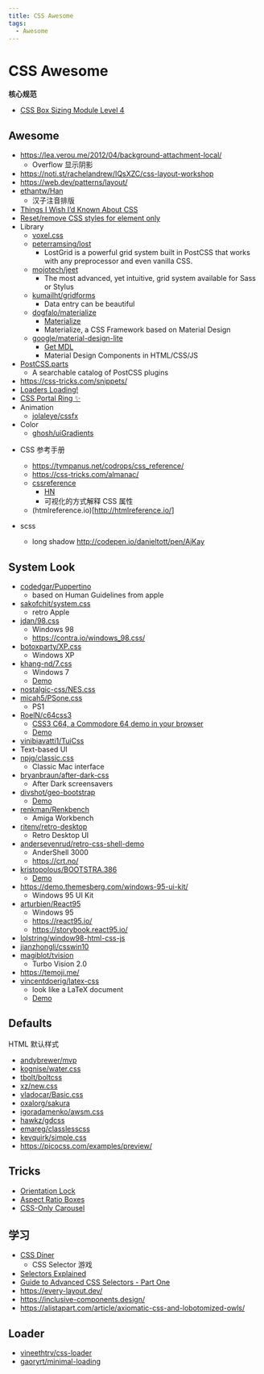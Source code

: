 ```yaml
---
title: CSS Awesome
tags:
  - Awesome
---
```


# CSS Awesome

**核心规范**

- [CSS Box Sizing Module Level 4](https://drafts.csswg.org/css-sizing-4)

## Awesome

- https://lea.verou.me/2012/04/background-attachment-local/
  - Overflow 显示阴影
- https://noti.st/rachelandrew/IQsXZC/css-layout-workshop
- https://web.dev/patterns/layout/
- [ethantw/Han](https://github.com/ethantw/Han)
  - 汉子注音排版
- [Things I Wish I’d Known About CSS ](https://news.ycombinator.com/item?id=23868355)
- [Reset/remove CSS styles for element only](https://stackoverflow.com/q/15901030/1870054)
- Library
  - [voxel.css](http://www.voxelcss.com/)
  - [peterramsing/lost](https://github.com/peterramsing/lost)
    - LostGrid is a powerful grid system built in PostCSS that works with any preprocessor and even vanilla CSS.
  - [mojotech/jeet](https://github.com/mojotech/jeet)
    - The most advanced, yet intuitive, grid system available for Sass or Stylus
  - [kumailht/gridforms](https://github.com/kumailht/gridforms)
    - Data entry can be beautiful
  - [dogfalo/materialize](https://github.com/dogfalo/materialize)
    - [Materialize](https://materializecss.com)
    - Materialize, a CSS Framework based on Material Design
  - [google/material-design-lite](https://github.com/google/material-design-lite)
    - [Get MDL](https://getmdl.io/)
    - Material Design Components in HTML/CSS/JS
- [PostCSS.parts](https://www.postcss.parts/)
  - A searchable catalog of PostCSS plugins
- https://css-tricks.com/snippets/
- [Loaders Loading!](https://codepen.io/collection/jifIK)
- [CSS Portal Ring ✨](https://codepen.io/jh3y/pen/eYMPmJW)
- Animation
  - [jolaleye/cssfx](https://github.com/jolaleye/cssfx)
- Color
  - [ghosh/uiGradients](https://github.com/ghosh/uiGradients)

* CSS 参考手册

  - https://tympanus.net/codrops/css_reference/
  - https://css-tricks.com/almanac/
  - [cssreference](http://cssreference.io/)
    - [HN](https://news.ycombinator.com/item?id=13031492)
    - 可视化的方式解释 CSS 属性
  - (htmlreference.io)[http://htmlreference.io/]

* scss
  - long shadow http://codepen.io/danieltott/pen/AjKay



## System Look

- [codedgar/Puppertino](https://github.com/codedgar/Puppertino)
  - based on Human Guidelines from apple
- [sakofchit/system.css](https://github.com/sakofchit/system.css)
  - retro Apple
- [jdan/98.css](https://github.com/jdan/98.css)
  - Windows 98
  - https://contra.io/windows_98.css/
- [botoxparty/XP.css](https://github.com/botoxparty/XP.css)
  - Windows XP
- [khang-nd/7.css](https://github.com/khang-nd/7.css)
  - Windows 7
  - [Demo](https://khang-nd.github.io/7.css)
- [nostalgic-css/NES.css](https://github.com/nostalgic-css/NES.css)
- [micah5/PSone.css](https://github.com/micah5/PSone.css)
  - PS1
- [RoelN/c64css3](https://github.com/RoelN/c64css3)
  - [CSS3 C64, a Commodore 64 demo in your browser](https://pixelambacht.nl/2013/css3-c64/)
  - [Demo](https://pixelambacht.nl/demo/css3-c64/)
- [vinibiavatti1/TuiCss](https://github.com/vinibiavatti1/TuiCss)
- Text-based UI
- [npjg/classic.css](https://github.com/npjg/classic.css)
  - Classic Mac interface
- [bryanbraun/after-dark-css](https://github.com/bryanbraun/after-dark-css)
  - After Dark screensavers
- [divshot/geo-bootstrap](https://github.com/divshot/geo-bootstrap)
  - [Demo](https://code.divshot.com/geo-bootstrap/)
- [renkman/Renkbench](https://github.com/renkman/Renkbench)
  - Amiga Workbench
- [ritenv/retro-desktop](https://github.com/ritenv/retro-desktop)
  - Retro Desktop UI
- [andersevenrud/retro-css-shell-demo](https://github.com/andersevenrud/retro-css-shell-demo)
  - AnderShell 3000
  - https://crt.no/
- [kristopolous/BOOTSTRA.386](https://github.com/kristopolous/BOOTSTRA.386)
  - [Demo](https://kristopolous.github.io/BOOTSTRA.386/)
- https://demo.themesberg.com/windows-95-ui-kit/
  - Windows 95 UI Kit
- [arturbien/React95](https://github.com/arturbien/React95)
  - Windows 95
  - https://react95.io/
  - https://storybook.react95.io/
- [lolstring/window98-html-css-js](https://github.com/lolstring/window98-html-css-js)
- [jianzhongli/csswin10](https://github.com/jianzhongli/csswin10)
- [magiblot/tvision](https://github.com/magiblot/tvision)
  - Turbo Vision 2.0
- https://temoji.me/
- [vincentdoerig/latex-css](https://github.com/vincentdoerig/latex-css)
  - look like a LaTeX document
  - [Demo](https://latex.vercel.app/)

## Defaults

HTML 默认样式

- [andybrewer/mvp](https://github.com/andybrewer/mvp)
- [kognise/water.css](https://github.com/kognise/water.css)
- [tbolt/boltcss](https://github.com/tbolt/boltcss)
- [xz/new.css](https://github.com/xz/new.css)
- [vladocar/Basic.css](https://github.com/vladocar/Basic.css)
- [oxalorg/sakura](https://github.com/oxalorg/sakura)
- [igoradamenko/awsm.css](https://github.com/igoradamenko/awsm.css)
- [hawkz/gdcss](https://github.com/hawkz/gdcss)
- [emareg/classlesscss](https://github.com/emareg/classlesscss)
- [kevquirk/simple.css](https://github.com/kevquirk/simple.css)
- https://picocss.com/examples/preview/

## Tricks

- [Orientation Lock](https://css-tricks.com/snippets/css/orientation-lock/)
- [Aspect Ratio Boxes](https://css-tricks.com/aspect-ratio-boxes/)
- [CSS-Only Carousel](https://css-tricks.com/css-only-carousel/)

## 学习

- [CSS Diner](https://flukeout.github.io/)
  - CSS Selector 游戏
- [Selectors Explained](https://kittygiraudel.github.io/selectors-explained/)
- [Guide to Advanced CSS Selectors - Part One](https://moderncss.dev/guide-to-advanced-css-selectors-part-one/)
- https://every-layout.dev/
- https://inclusive-components.design/
- https://alistapart.com/article/axiomatic-css-and-lobotomized-owls/

## Loader

- [vineethtrv/css-loader](https://github.com/vineethtrv/css-loader)
- [gaoryrt/minimal-loading](https://github.com/gaoryrt/minimal-loading)
